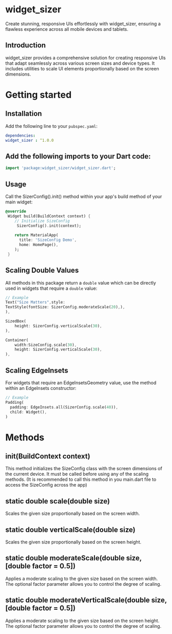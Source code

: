 <!--
This README describes the package. If you publish this package to pub.dev,
this README's contents appear on the landing page for your package.

For information about how to write a good package README, see the guide for
[writing package pages](https://dart.dev/guides/libraries/writing-package-pages).

For general information about developing packages, see the Dart guide for
[creating packages](https://dart.dev/guides/libraries/create-library-packages)
and the Flutter guide for
[developing packages and plugins](https://flutter.dev/developing-packages).
-->
# widget_sizer

Create stunning, responsive UIs effortlessly with widget_sizer, ensuring a flawless experience across all mobile devices and tablets.

## Introduction

widget_sizer provides a comprehensive solution for creating responsive UIs that adapt seamlessly across various screen sizes and device types. It includes utilities to scale UI elements proportionally based on the screen dimensions.

# Getting started


## Installation

Add the following line to your `pubspec.yaml`:

```yaml
dependencies:
widget_sizer : ^1.0.0
```
## Add the following imports to your Dart code: 

```dart
import 'package:widget_sizer/widget_sizer.dart';
```

## Usage

Call the SizerConfig().init() method within your app's build method of your main widget:

```dart
@override
 Widget build(BuildContext context) {
    // Initialize SizeConfig
     SizerConfig().init(context);
  
    return MaterialApp(
      title: 'SizeConfig Demo',
      home: HomePage(),
    );
 }
```

## Scaling Double Values 

All methods in this package return a `double` value which can be directly used in widgets that require a `double` value:

```dart
// Example
Text("Size Matters",style: 
TextStyle(fontSize: SizerConfig.moderateScale(20),),
),

SizedBox(
    height: SizerConfig.verticalScale(30),
),

Container(
    width:SizeConfig.scale(30),
    height: SizerConfig.verticalScale(30),
),
```

## Scaling EdgeInsets 

For widgets that require an EdgeInsetsGeometry value, use the method within an EdgeInsets constructor:

```dart
// Example
Padding(
  padding: EdgeInsets.all(SizerConfig.scale(40)),
  child: Widget(),
)
```


# Methods

## init(BuildContext context)
This method initializes the SizeConfig class with the screen dimensions of the current device. It must be called before using any of the scaling methods. (It is recommended to call this method in you main.dart file to access the SizeConfig across the app)

## static double scale(double size)
Scales the given size proportionally based on the screen width.

## static double verticalScale(double size)
Scales the given size proportionally based on the screen height.

## static double moderateScale(double size, [double factor = 0.5])
Applies a moderate scaling to the given size based on the screen width. The optional factor parameter allows you to control the degree of scaling.

## static double moderateVerticalScale(double size, [double factor = 0.5])
Applies a moderate scaling to the given size based on the screen height. The optional factor parameter allows you to control the degree of scaling.

